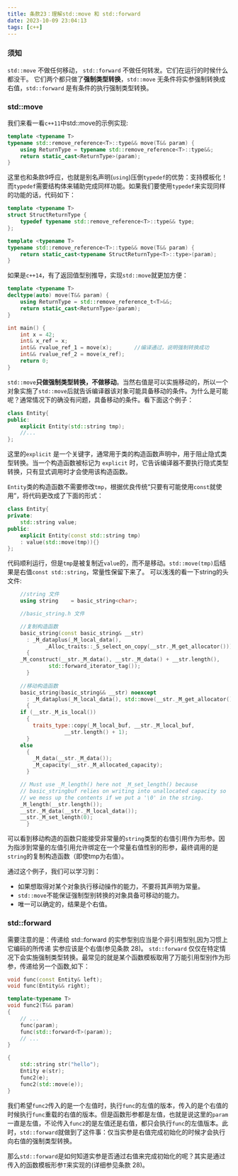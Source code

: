 ```yaml
---
title: 条款23：理解std::move 和 std::forward
date: 2023-10-09 23:04:13
tags: [c++]
---
```


### 须知

`std::move` 不做任何移动， `std::forward` 不做任何转发。它们在运行的时候什么都没干。
它们两个都只做了**强制类型转换**，`std::move` 无条件将实参强制转换成右值，`std::forward` 是有条件的执行强制类型转换。
<!-- more -->
### std::move

我们来看一看`c++11`中std::move的示例实现:

```cpp
template <typename T>
typename std::remove_reference<T>::type&& move(T&& param) {
    using ReturnType = typename std::remove_reference<T>::type&&;
    return static_cast<ReturnType>(param);
}
```

这里也和条款9呼应，也就是别名声明(`using`)压倒`typedef`的优势：支持模板化！而`typedef`需要结构体来辅助完成同样功能。如果我们要使用`typedef`来实现同样的功能的话，代码如下：

```cpp
template <typename T>
struct StructReturnType {
    typedef typename std::remove_reference<T>::type&& type;
};

template <typename T>
typename std::remove_reference<T>::type&& move(T&& param) {
    return static_cast<typename StructReturnType<T>::type>(param);
}

```

如果是`c++14`，有了返回值型别推导，实现`std::move`就更加方便：

```cpp
template <typename T>
decltype(auto) move(T&& param) {
    using ReturnType = std::remove_reference_t<T>&&;
    return static_cast<ReturnType>(param);
}

int main() {
    int x = 42;
    int& x_ref = x;
    int&& rvalue_ref_1 = move(x);       //编译通过，说明强制转换成功
    int&& rvalue_ref_2 = move(x_ref);
    return 0;
}
```

`std::move`**只做强制类型转换，不做移动**。当然右值是可以实施移动的，所以一个对象实施了`std::move`后就告诉编译器该对象可能具备移动的条件。为什么是可能呢？通常情况下的确没有问题，具备移动的条件。看下面这个例子：

```cpp
class Entity{
public:
    explicit Entity(std::string tmp);
    //...
};
```

这里的`explicit` 是一个关键字，通常用于类的构造函数声明中，用于阻止隐式类型转换。当一个构造函数被标记为 `explicit` 时，它告诉编译器不要执行隐式类型转换，只有显式调用时才会使用该构造函数。

`Entity`类的构造函数不需要修改`tmp`，根据优良传统“只要有可能使用`const`就使用”，将代码更改成了下面的形式：

```cpp
class Entity{
private:
    std::string value;
public:
    explicit Entity(const std::string tmp)
    : value(std::move(tmp)){}
};
```
代码顺利运行，但是`tmp`是被复制近`value`的，而不是移动。`std::move(tmp)`后结果是右值`const std::string`，常量性保留下来了。
可以浅浅的看一下string的头文件:
```cpp
    //string 文件
    using string    = basic_string<char>;

    //basic_string.h 文件

    //复制构造函数
    basic_string(const basic_string& __str)
      : _M_dataplus(_M_local_data(),
		    _Alloc_traits::_S_select_on_copy(__str._M_get_allocator()))
      {
	_M_construct(__str._M_data(), __str._M_data() + __str.length(),
		     std::forward_iterator_tag());
      }
    
    //移动构造函数
    basic_string(basic_string&& __str) noexcept
      : _M_dataplus(_M_local_data(), std::move(__str._M_get_allocator()))
      {
	if (__str._M_is_local())
	  {
	    traits_type::copy(_M_local_buf, __str._M_local_buf,
			      __str.length() + 1);
	  }
	else
	  {
	    _M_data(__str._M_data());
	    _M_capacity(__str._M_allocated_capacity);
	  }

	// Must use _M_length() here not _M_set_length() because
	// basic_stringbuf relies on writing into unallocated capacity so
	// we mess up the contents if we put a '\0' in the string.
	_M_length(__str.length());
	__str._M_data(__str._M_local_data());
	__str._M_set_length(0);
      }
```
可以看到移动构造的函数只能接受非常量的`string`类型的右值引用作为形参。因为指涉到常量的左值引用允许绑定在一个常量右值性别的形参，最终调用的是`string`的复制构造函数（即使tmp为右值）。

通过这个例子，我们可以学习到：

- 如果想取得对某个对象执行移动操作的能力，不要将其声明为常量。
- `std::move`不能保证强制型别转换的对象具备可移动的能力。
- 唯一可以确定的，结果是个右值。

### std::forward

需要注意的是：传递给 std::forward 的实参型别应当是个非引用型别,因为习惯上它编码的所传递
实参应该是个右值(参见条款 28)。
`std::forward` 仅仅在特定情况下会实施强制类型转换。最常见的就是某个函数模板取用了万能引用型别作为形参，传递给另一个函数,如下：

```cpp
void func(const Entity& left);
void func(Entity&& right);

template<typename T>
void func2(T&& param)
{
    // ...
    func(param);
    func(std::forward<T>(param));
    // ...
}

{
    std::string str("hello");
    Entity e(str);
    func2(e);
    func2(std::move(e));
}
```

我们希望`func2`传入的是一个左值时，执行`func`的左值的版本，传入的是个右值的时候执行`func`重载的右值的版本。但是函数形参都是左值，也就是说这里的`param`一直是左值，不论传入`func2`的是左值还是右值，都只会执行`func`的左值版本。此时，`std::forward`就做到了这件事：仅当实参是右值完成初始化的时候才会执行向右值的强制类型转换。

那么`std::forward`是如何知道实参是否通过右值来完成初始化的呢？其实是通过传入的函数模板形参`T`来实现的(详细参见条款 28)。


